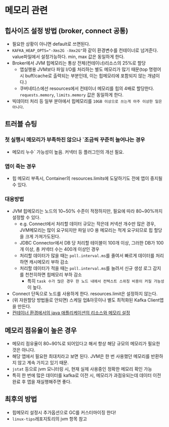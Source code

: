# 메모리 관련

## 힙사이즈 설정 방법 (broker, connect 공통)

- 필요한 상황이 아니면 default로 쓰면된다.
- `KAFKA_HEAP_OPTS="-Xms2G -Xmx2G"`와 같이 환경변수를 컨테이너로 넘겨준다. value파일에서 설정가능하다. min, max 값은 동일하게 한다.
- Broker에서 JVM 힙메모리는 통상 전체(컨테이너)리소스의 25%로 할당
  - 앱실행용 JVM보다 파일 I/O를 처리하는 별도 메모리가 많기 때문(top 명령어시 buff/cache로 출력되는 부분인데, 이는 힙메모리에 포함되지 않는 개념이다.)
  - 쿠버네티스에선 resources에서 컨테이너 메모리를 힙의 4배로 할당한다. `requests.memory`, `limits.memory` 값은 동일하게 한다.
- 빅데이터 처리 등 일부 분야에서 힙메모리를 `10GB 이상으로 쓰는게 아주 이상한 일은 아니다`.

## 트러블 슈팅

### 첫 실행시 메모리가 부족하진 않으나 `조금씩 꾸준히 늘어나는 경우

- 메모리 누수` 가능성이 높음. 커넥터 등 플러그인의 개선 필요.
  
### 앱이 죽는 경우

- 힙 메모리 부족시, Container의 resources.limits에 도달하기도 전에 앱이 중지될 수 있다.

### 대응방법

- JVM 힙메모리는 노드의 10\~50% 수준이 적정하지만, 필요에 따라 80\~90%까지 설정할 수 있다.
  - e.g. Connect에서 처리할 데이터 규모는 작은데 커넥션 개수만 많은 경우, JVM메모리는 많이 요구되지만 파일 I/O 용 메모리는 적게 요구되므로 힙 할당을 크게 가져가도된다.
  - JDBC Connector에서 DB 당 처리할 테이블이 100개 이상, 그러한 DB가 100개 이상, 총 커넥터 수는 400개 이상인 경우
  - 처리할 데이터가 많을 때는 `poll.interval.ms`를 줄여서 빠르게 데이터를 처리하면 캐시메모리 부하 감소
  - 처리할 데이터가 적을 때는 `poll.interval.ms`를 늘려서 신규 생성 로그 감지를 천천히하면 힙메모리 부하 감소
    - 특히 `task 수가 많은 경우 한 노드 내에서 컨텍스트 스위칭 비용이 커질 가능성`이 높다.
- Connect 단독으로 노드를 사용하게 한다. resources.limit은 설정하지 않는다.
- (위 자원할당 방법들로 안되면) 스케일 업&아웃이나 별도 최적화된 Kafka Client앱을 만든다.
- [컨테이너 환경에서의 java 애플리케이션의 리소스와 메모리 설정](https://findstar.pe.kr/2022/07/10/java-application-memory-size-on-container/)

## 메모리 점유율이 높은 경우

- 메모리 점유율이 80~90%로 되어있다고 해서 항상 해당 규모의 메모리가 필요한 것은 아니다.
- 해당 앱에서 필요한 최대치라고 보면 된다. JVM은 한 번 사용했던 메모리를 반환하지 않고 계속 가지고 있기 때문.
- `jstat` 등으로 jvm 모니터링 시, 현재 실제 사용중인 정확한 메모리 확인 가능
- 특히 한 번에 많은 데이터를 kafka로 이전 시, 메모리가 과점유되는데 데이터 이전 완료 후 앱을 재실행해주면 좋다.

## 최후의 방법

- 힙메모리 설정시 추가옵션으로 GC를 커스터마이징 한다!
- `linux-tips`레포지토리의 jvm 항목 참고